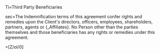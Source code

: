 Ti=Third Party Beneficiaries

sec=The Indemnification terms of this agreement confer rights and remedies upon the Client's directors, officers, employees, shareholders, partners, agents or {_Affiliates}. No Person other than the parties themselves and those beneficiaries has any rights or remedies under this agreement.

=[Z/ol/0]

